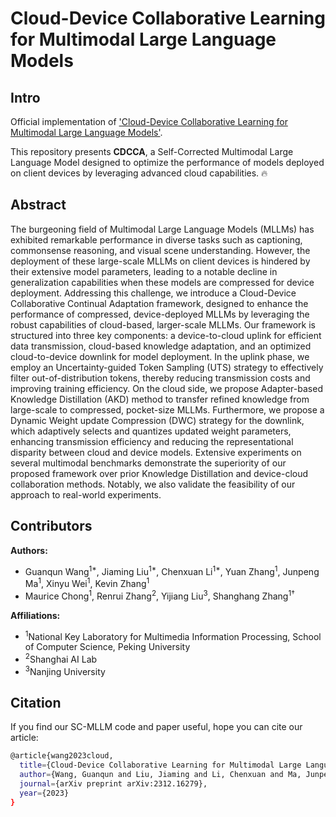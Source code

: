 <h1>Cloud-Device Collaborative Learning for Multimodal Large Language Models</h1>

## Intro
Official implementation of ['Cloud-Device Collaborative Learning for Multimodal Large Language Models'](https://arxiv.org/pdf/2312.16279).

This repository presents **CDCCA**, a Self-Corrected Multimodal Large Language Model designed to optimize the performance of models deployed on client devices by leveraging advanced cloud capabilities. 
 🔥
## Abstract
The burgeoning field of Multimodal Large Language Models (MLLMs) has exhibited remarkable performance in diverse tasks such as captioning, commonsense reasoning, and visual scene understanding. However, the deployment of these large-scale MLLMs on client devices is hindered by their extensive model parameters, leading to a notable decline in generalization capabilities when these models are compressed for device deployment. Addressing this challenge, we introduce a Cloud-Device Collaborative Continual Adaptation framework, designed to enhance the performance of compressed, device-deployed MLLMs by leveraging the robust capabilities of cloud-based, larger-scale MLLMs.
Our framework is structured into three key components: a device-to-cloud uplink for efficient data transmission, cloud-based knowledge adaptation, and an optimized cloud-to-device downlink for model deployment. In the uplink phase, we employ an Uncertainty-guided Token Sampling (UTS) strategy to effectively filter out-of-distribution tokens, thereby reducing transmission costs and improving training efficiency. On the cloud side, we propose Adapter-based Knowledge Distillation (AKD) method to transfer refined knowledge from large-scale to compressed, pocket-size MLLMs. Furthermore, we propose a Dynamic Weight update Compression (DWC) strategy for the downlink, which adaptively selects and quantizes updated weight parameters, enhancing transmission efficiency and reducing the representational disparity between cloud and device models. Extensive experiments on several multimodal benchmarks demonstrate the superiority of our proposed framework over prior Knowledge Distillation and device-cloud collaboration methods. Notably, we also validate the feasibility of our approach to real-world experiments.


## Contributors
**Authors:**
- Guanqun Wang<sup>1*</sup>, Jiaming Liu<sup>1*</sup>, Chenxuan Li<sup>1*</sup>, Yuan Zhang<sup>1</sup>, Junpeng Ma<sup>1</sup>, Xinyu Wei<sup>1</sup>, Kevin Zhang<sup>1</sup>
- Maurice Chong<sup>1</sup>, Renrui Zhang<sup>2</sup>, Yijiang Liu<sup>3</sup>, Shanghang Zhang<sup>1†</sup>

**Affiliations:**
- <sup>1</sup>National Key Laboratory for Multimedia Information Processing, School of Computer Science, Peking University
- <sup>2</sup>Shanghai AI Lab
- <sup>3</sup>Nanjing University



## Citation
If you find our SC-MLLM code and paper useful, hope you can cite our article:
```bash
@article{wang2023cloud,
  title={Cloud-Device Collaborative Learning for Multimodal Large Language Models},
  author={Wang, Guanqun and Liu, Jiaming and Li, Chenxuan and Ma, Junpeng and Zhang, Yuan and Wei, Xinyu and Zhang, Kevin and Chong, Maurice and Zhang, Ray and Liu, Yijiang and others},
  journal={arXiv preprint arXiv:2312.16279},
  year={2023}
}
```
